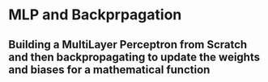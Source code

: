 # MLP and Backprpagation
## Building a MultiLayer Perceptron from Scratch and then backpropagating to update the weights and biases for a mathematical function
